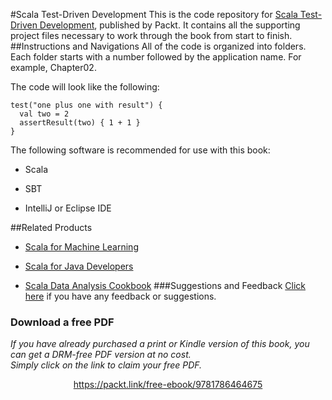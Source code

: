 #Scala Test-Driven Development
This is the code repository for [Scala Test-Driven Development](https://www.packtpub.com/application-development/scala-test-driven-development?utm_source=github&utm_medium=repository&utm_campaign=9781786464675), published by Packt. It contains all the supporting project files necessary to work through the book from start to finish.
##Instructions and Navigations
All of the code is organized into folders. Each folder starts with a number followed by the application name. For example, Chapter02.



The code will look like the following:
```
test("one plus one with result") {
  val two = 2
  assertResult(two) { 1 + 1 }
}
```

The following software is recommended for use with this book:

* Scala

* SBT

* IntelliJ or Eclipse IDE

##Related Products
* [Scala for Machine Learning](https://www.packtpub.com/big-data-and-business-intelligence/scala-machine-learning?utm_source=github&utm_medium=repository&utm_campaign=9781783558742)

* [Scala for Java Developers](https://www.packtpub.com/application-development/scala-java-developers?utm_source=github&utm_medium=repository&utm_campaign=9781783283637)

* [Scala Data Analysis Cookbook](https://www.packtpub.com/big-data-and-business-intelligence/scala-data-analysis-cookbook?utm_source=github&utm_medium=repository&utm_campaign=9781784396749)
###Suggestions and Feedback
[Click here](https://docs.google.com/forms/d/e/1FAIpQLSe5qwunkGf6PUvzPirPDtuy1Du5Rlzew23UBp2S-P3wB-GcwQ/viewform) if you have any feedback or suggestions.
### Download a free PDF

 <i>If you have already purchased a print or Kindle version of this book, you can get a DRM-free PDF version at no cost.<br>Simply click on the link to claim your free PDF.</i>
<p align="center"> <a href="https://packt.link/free-ebook/9781786464675">https://packt.link/free-ebook/9781786464675 </a> </p>